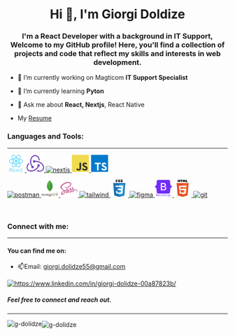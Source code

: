 <h1 align="center">Hi 👋, I'm Giorgi Doldize</h1>

<h3 align="center">I'm a React Developer with a background in IT Support, Welcome to my GitHub profile! Here, you'll find a collection of projects and code that reflect my skills and interests in web development.</h3>

- 🔭 I’m currently working on Magticom **IT Support Specialist**

- 🌱 I’m currently learning **Pyton**

- 💬 Ask me about **React, Nextjs**, React Native

- My <a href="https://drive.google.com/file/d/1vGxR7qrBgu4C3XusxY4q0jJEu-GHtF2J/view?usp=sharing" > Resume</a>




<h3 align="left">Languages and Tools:</h3>
<hr/>
<p align="left"> 
<p align="left"> 
<a href="https://reactjs.org/" target="_blank" rel="noreferrer"> <img src="https://raw.githubusercontent.com/devicons/devicon/master/icons/react/react-original-wordmark.svg" alt="react" width="40" height="40"/> </a> 
<a href="https://redux.js.org" target="_blank" rel="noreferrer"> <img src="https://raw.githubusercontent.com/devicons/devicon/master/icons/redux/redux-original.svg" alt="redux" width="40" height="40"/> </a>
<a href="https://nextjs.org/" target="_blank" rel="noreferrer"> <img src="https://cdn.worldvectorlogo.com/logos/nextjs-2.svg" alt="nextjs" width="40" height="40"/> </a> 
<a href="https://developer.mozilla.org/en-US/docs/Web/JavaScript" target="_blank" rel="noreferrer"> <img src="https://raw.githubusercontent.com/devicons/devicon/master/icons/javascript/javascript-original.svg" alt="javascript" width="40" height="40"/> </a>
<a href="https://www.typescriptlang.org/" target="_blank" rel="noreferrer"> <img src="https://raw.githubusercontent.com/devicons/devicon/master/icons/typescript/typescript-original.svg" alt="typescript" width="40" height="40"/> </a> </p>
<a href="https://postman.com" target="_blank" rel="noreferrer"> <img src="https://www.vectorlogo.zone/logos/getpostman/getpostman-icon.svg" alt="postman" width="40" height="40"/> </a> 
<a href="https://www.mongodb.com/" target="_blank" rel="noreferrer"> <img src="https://raw.githubusercontent.com/devicons/devicon/master/icons/mongodb/mongodb-original-wordmark.svg" alt="mongodb" width="40" height="40"/> </a> 
<a href="https://sass-lang.com" target="_blank" rel="noreferrer"> <img src="https://raw.githubusercontent.com/devicons/devicon/master/icons/sass/sass-original.svg" alt="sass" width="40" height="40"/> </a>
<a href="https://tailwindcss.com/" target="_blank" rel="noreferrer"> <img src="https://www.vectorlogo.zone/logos/tailwindcss/tailwindcss-icon.svg" alt="tailwind" width="40" height="40"/> </a> 
<a href="https://www.w3schools.com/css/" target="_blank" rel="noreferrer"> <img src="https://raw.githubusercontent.com/devicons/devicon/master/icons/css3/css3-original-wordmark.svg" alt="css3" width="40" height="40"/> </a> 
<a href="https://www.figma.com/" target="_blank" rel="noreferrer"> <img src="https://www.vectorlogo.zone/logos/figma/figma-icon.svg" alt="figma" width="40" height="40"/> </a> 
<a href="https://getbootstrap.com" target="_blank" rel="noreferrer"> <img src="https://raw.githubusercontent.com/devicons/devicon/master/icons/bootstrap/bootstrap-plain-wordmark.svg" alt="bootstrap" width="40" height="40"/> </a> 
<a href="https://www.w3.org/html/" target="_blank" rel="noreferrer"> <img src="https://raw.githubusercontent.com/devicons/devicon/master/icons/html5/html5-original-wordmark.svg" alt="html5" width="40" height="40"/> </a>
<a href="https://git-scm.com/" target="_blank" rel="noreferrer"> <img src="https://www.vectorlogo.zone/logos/git-scm/git-scm-icon.svg" alt="git" width="40" height="40"/> </a>
</p>
<br/>

<h3 align="left">Connect with me:</h3>
<hr/>
<h4 align="left">You can find me on:</h4>

- 📫Email:
  giorgi.dolidze55@gmail.com
<p align="left">
<a href="https://linkedin.com/in/https://www.linkedin.com/in/giorgi-dolidze-00a87823b/" target="blank"><img align="center" src="https://raw.githubusercontent.com/rahuldkjain/github-profile-readme-generator/master/src/images/icons/Social/linked-in-alt.svg" alt="https://www.linkedin.com/in/giorgi-dolidze-00a87823b/" height="30" width="40" /></a>
</p>
<h5>Feel free to connect and reach out.</h5>
<hr/>


<p><img align="left" src="https://github-readme-stats.vercel.app/api/top-langs?username=g-dolidze&show_icons=true&locale=en&layout=compact" alt="g-dolidze" /></p>



<p><img align="center" src="https://github-readme-streak-stats.herokuapp.com/?user=g-dolidze&" alt="g-dolidze" /></p>
